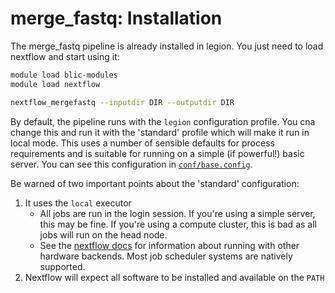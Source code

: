# merge_fastq: Installation

The merge_fastq pipeline is already installed in legion. You just need to load nextflow and start using it:

```bash
module load blic-modules
module load nextflow

nextflow_mergefastq --inputdir DIR --outputdir DIR
```

By default, the pipeline runs with the `legion` configuration profile. You cna change this and run it with the 'standard' profile which will make it run in local mode. This uses a number of sensible defaults for process 
requirements and is suitable for running on a simple (if powerful!) basic server. You can see this configuration in [`conf/base.config`](../conf/base.config).

Be warned of two important points about the 'standard' configuration:

1. It uses the `local` executor
    * All jobs are run in the login session. If you're using a simple server, this may be fine. If you're using a compute cluster, this is bad as all jobs will run on the head node.
    * See the [nextflow docs](https://www.nextflow.io/docs/latest/executor.html) for information about running with other hardware backends. Most job scheduler systems are natively supported.
2. Nextflow will expect all software to be installed and available on the `PATH`

